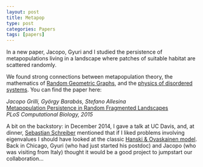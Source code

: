 ```yaml
---
layout: post
title: Metapop
type: post
categories: Papers
tags: [papers]
---
```


In a new paper, Jacopo, Gyuri and I studied the persistence of metapopulations living in a landscape where patches of suitable habitat are scattered randomly.

We found strong connections between metapopulation theory, the mathematics of [Random Geometric Graphs](http://en.wikipedia.org/wiki/Random_geometric_graph), and the [physics of disordered systems](http://arxiv.org/abs/cond-mat/9906135). You can find the paper here:

_Jacopo Grilli, György Barabás, Stefano Allesina_  
[Metapopulation Persistence in Random Fragmented Landscapes](http://journals.plos.org/ploscompbiol/article?id=10.1371/journal.pcbi.1004251)  
_PLoS Computational Biology, 2015_

A bit on the backstory: in December 2014, I gave a talk at UC Davis, and, at dinner, [Sebastian Schreiber](http://www-eve.ucdavis.edu/sschreiber/)&nbsp;mentioned that if I liked problems involving eigenvalues I should have looked at the classic [Hanski & Ovaskainen model](http://www.helsinki.fi/~ihanski/Articles/Nature%202000%20Hanski%20&%20Ovaskainen.pdf). Back in Chicago, Gyuri (who had just started his postdoc) and Jacopo (who was visiting from Italy) thought it would be a good project to&nbsp;jumpstart our collaboration...

